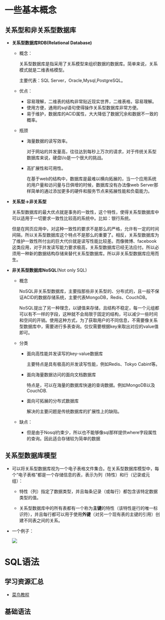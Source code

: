 # 一些基本概念

## 关系型和非关系型数据库

- **关系型数据库RDB(Relational Database)**

  - 概念：

    关系型数据库是指采用了关系模型来组织数据的数据库。简单来说，关系模式就是二维表格模型。

    主要代表：SQL Server，Oracle,Mysql,PostgreSQL。

  - 优点：

    - 容易理解，二维表的结构非常贴近现实世界，二维表格，容易理解。
    - 使用方便，通用的sql语句使得操作关系型数据库非常方便。
    - 易于维护，数据库的ACID属性，大大降低了数据冗余和数据不一致的概率。

  - 瓶颈

    - 海量数据的读写效率。

      对于网站的并发量高，往往达到每秒上万次的请求，对于传统关系型数据库来说，硬盘I/o是一个很大的挑战。

    - 高扩展性和可用性。

      在基于web的结构中，数据库是最难以横向拓展的，当一个应用系统的用户量和访问量与日俱增的时候，数据库没有办法像web Server那样简单的通过添加更多的硬件和服务节点来拓展性能和负载能力。

- **关系型->非关系型**

  关系型数据库的最大优点就是事务的一致性，这个特性，使得关系型数据库中可以适用于一切要求一致性比较高的系统中。比如：银行系统。

  但是在网页应用中，对这种一致性的要求不是那么的严格，允许有一定的时间间隔，所以关系型数据库这个特点不是那么的重要了。相反，关系型数据库为了维护一致性所付出的巨大代价就是读写性能比较差。而像微博、facebook这类应用，对于并发读写能力要求极高，关系型数据库已经无法应付。所以必须用一种新的数据结构存储来替代关系型数据库。所以非关系型数据库应用而生。

- **非关系型数据库NoSQL**(Not only SQL)

  - 概念

    NoSQL非关系型数据库，主要指那些非关系型的、分布式的，且一般不保证ACID的数据存储系统，主要代表MongoDB，Redis、CouchDB。

    NoSQL提出了另一种理念，以键值来存储，且结构不稳定，每一个元组都可以有不一样的字段，这种就不会局限于固定的结构，可以减少一些时间和空间的开销。使用这种方式，为了获取用户的不同信息，不需要像关系型数据库中，需要进行多表查询。仅仅需要根据key来取出对应的value值即可。

  - 分类

    - 面向高性能并发读写的key-value数据库

      主要特点是具有极高的并发读写性能，例如Redis、Tokyo Cabint等。

    - 面向海量数据访问的面向文档数据库

      特点是，可以在海量的数据库快速的查询数据。例如MongoDB以及CouchDB.

    - 面向可拓展的分布式数据库

      解决的主要问题是传统数据库的扩展性上的缺陷。

  - 缺点：

    - 但是由于Nosql约束少，所以也不能够像sql那样提供where字段属性的查询。因此适合存储较为简单的数据

## 关系型数据库模型

- 可以将关系型数据库视为一个电子表格文件集合。在关系型数据库模型中，每个“电子表格”都是一个存储信息的表，表示为列（特性）和行（记录或元组）：

  - 特性（列）指定了数据类型，并且每条记录（或每行）都包含该特定数据类型的值。

  - 关系型数据库中的所有表都有一个称为**主键**的特性（该特性是行的唯一标识符），并且每行都可以用于使用**外键**（对另一个现有表的主键的引用）创建不同表之间的关系。

- 一个例子：

  ![](https://lh3.googleusercontent.com/_j-DAQG6tx5MwOwhdNFkHMou4fWHRuEbzYr3wEaRClkCnC3W2TR8CnMsAvmVX-rgOICpWX-wrBPc=e14-rj-sc0xffffff-h1000-w1000)

# SQL语法

## 学习资源汇总

- [菜鸟教程](https://www.runoob.com/sql/sql-syntax.html)

## 基础语法
